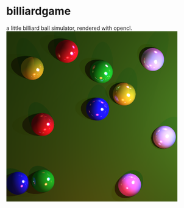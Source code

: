 # billiardgame
a little billiard ball simulator, rendered with opencl.<br>
<img align="left"  src="https://github.com/krummelur/billiardgame/blob/master/image.png">
